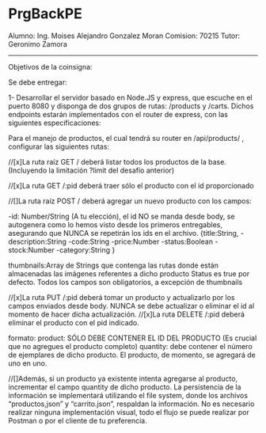 # PrgBackPE

Alumno: Ing. Moises Alejandro Gonzalez Moran
Comision: 70215
Tutor: Geronimo Zamora

---

Objetivos de la coinsigna:

Se debe entregar:

1- Desarrollar el servidor basado en Node.JS y express, que escuche en el puerto 8080 y disponga de dos grupos de rutas: /products y /carts. Dichos endpoints estarán implementados con el router de express, con las siguientes especificaciones:

Para el manejo de productos, el cual tendrá su router en /api/products/ , configurar las siguientes rutas:

//[x]La ruta raíz GET / deberá listar todos los productos de la base. (Incluyendo la limitación ?limit del desafío anterior)

//[x]La ruta GET /:pid deberá traer sólo el producto con el id proporcionado

//[]La ruta raíz POST / deberá agregar un nuevo producto con los campos:

-id: Number/String (A tu elección), el id NO se manda desde body, se autogenera como lo hemos visto desde los primeros entregables, asegurando que NUNCA se repetirán los ids en el archivo.
{title:String,
-description:String
-code:String
-price:Number
-status:Boolean
-stock:Number
-category:String
}

thumbnails:Array de Strings que contenga las rutas donde están almacenadas las imágenes referentes a dicho producto
Status es true por defecto.
Todos los campos son obligatorios, a excepción de thumbnails

//[x]La ruta PUT /:pid deberá tomar un producto y actualizarlo por los campos enviados desde body. NUNCA se debe actualizar o eliminar el id al momento de hacer dicha actualización.
//[x]La ruta DELETE /:pid deberá eliminar el producto con el pid indicado.

formato:
product: SÓLO DEBE CONTENER EL ID DEL PRODUCTO (Es crucial que no agregues el producto completo)
quantity: debe contener el número de ejemplares de dicho producto. El producto, de momento, se agregará de uno en uno.

//[]Además, si un producto ya existente intenta agregarse al producto, incrementar el campo quantity de dicho producto.
La persistencia de la información se implementará utilizando el file system, donde los archivos “productos,json” y “carrito.json”, respaldan la información.
No es necesario realizar ninguna implementación visual, todo el flujo se puede realizar por Postman o por el cliente de tu preferencia.
